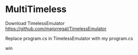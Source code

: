# MultiTimeless  

Download TimelessEmulator https://github.com/majorregal/TimelessEmulator  


Replace program.cs in TimelessEmulator with my program.cs  

win
